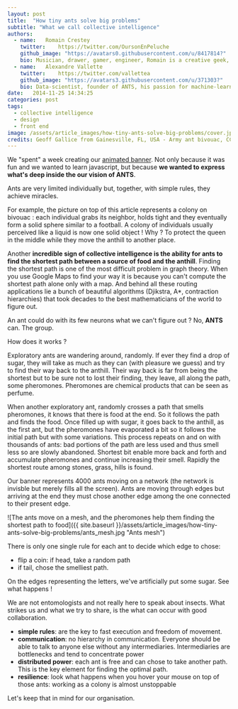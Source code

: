 ```yaml
---
layout: post
title:  "How tiny ants solve big problems"
subtitle: "What we call collective intelligence"
authors:
  - name:   Romain Crestey
    twitter:    https://twitter.com/OursonEnPeluche
    github_image: "https://avatars0.githubusercontent.com/u/8417814?"
    bio: Musician, drawer, gamer, engineer, Romain is a creative geek, convinced that the best technology is half useless without a well-thought design. With a growing UX interest, he works on developing ergonomic solutions to help give the users back the control on their data.
  - name:   Alexandre Vallette
    twitter:    https://twitter.com/vallettea
    github_image: "https://avatars3.githubusercontent.com/u/371303?"
    bio: Data-scientist, founder of ANTS, his passion for machine-learning applied to geographical data and networks comes from his Phd in chaos theory. Open-data enthusiast, he is committed to show how open-innovation can lead to a better governance and economy.
date:   2014-11-25 14:34:25
categories: post
tags: 
  - collective intelligence
  - design
  - front end
image: /assets/article_images/how-tiny-ants-solve-big-problems/cover.jpg
credits: Geoff Gallice from Gainesville, FL, USA - Army ant bivouac, CC BY 2.0
---
```


We "spent" a week creating our [animated banner](http://ants.builders). Not only because it was fun and we wanted to learn javascript, but because **we wanted to express what's deep inside the our vision of ANTS**.

Ants are very limited individually but, together, with simple rules, they achieve miracles.

For example, the picture on top of this article represents a colony on bivouac : each individual grabs its neighbor, holds tight and they eventually form a solid sphere similar to a football. A colony of individuals usually perceived like a liquid is now one solid object ! Why ? To protect the queen in the middle while they move the anthill to another place. 

Another **incredible sign of collective intelligence is the ability for ants to find the shortest path between a source of food and the anthill**. Finding the shortest path is one of the most difficult problem in graph theory. When you use Google Maps to find your way it is because you can't compute the shortest path alone only with a map. And behind all these routing applications lie a bunch of beautiful algorithms (Djikstra, A*, contraction hierarchies) that took decades to the best mathematicians of the world to figure out.

An ant could do with its few neurons what we can't figure out ? No, **ANTS** can. The group.

How does it works ? 

Exploratory ants are wandering around, randomly. If ever they find a drop of sugar, they will take as much as they can (with pleasure we guess) and try to find their way back to the anthill. Their way back is far from being the shortest but to be sure not to lost their finding, they leave, all along the path, some pheromones. Pheromones are chemical products that can be seen as perfume. 

When another exploratory ant, randomly crosses a path that smells pheromones, it knows that there is food at the end. So it follows the path and finds the food. Once filled up with sugar, it goes back to the anthill, as the first ant, but the pheromones have evaporated a bit so it follows the initial path but with some variations. This process repeats on and on with thousands of ants: bad portions of the path are less used and thus smell less so are slowly abandoned. Shortest bit enable more back and forth and accumulate pheromones and continue increasing their smell. Rapidly the shortest route among stones, grass, hills is found.

Our banner represents 4000 ants moving on a network (the network is invisble but merely fills all the screen). Ants are moving through edges but arriving at the end they must chose another edge among the one connected to their present edge.

![The ants move on a mesh, and the pheromones help them finding the shortest path to food]({{ site.baseurl }}/assets/article_images/how-tiny-ants-solve-big-problems/ants_mesh.jpg "Ants mesh")

There is only one single rule for each ant to decide which edge to chose:

- flip a coin: if head, take a random path
- if tail, chose the smelliest path.

On the edges representing the letters, we've artificially put some sugar. See what happens !

We are not entomologists and not really here to speak about insects. What strikes us and what we try to share, is the what can occur with good collaboration.


- **simple rules**: are the key to fast execution and freedom of movement.
- **communication**: no hierarchy in communication. Everyone should be able to talk to anyone else without any intermediaries. Intermediaries are bottlenecks and tend to concentrate power
- **distributed power**: each ant is free and can chose to take another path. This is the key element for finding the optimal path. 
- **resilience**: look what happens when you hover your mouse on top of those ants: working as a colony is almost unstoppable

Let's keep that in mind for our organisation.


